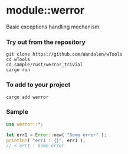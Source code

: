 # module::werror

Basic exceptions handling mechanism.

### Try out from the repository

``` shell test
git clone https://github.com/Wandalen/wTools
cd wTools
cd sample/rust/werror_trivial
cargo run
```

### To add to your project

```
cargo add werror
```

### Sample

``` rust sample test
use werror::*;

let err1 = Error::new( "Some error" );
println!( "err1 : {}", err1 );
// < err1 : Some error
```

